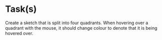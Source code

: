 # Task(s)

Create a sketch that is split into four quadrants. When hovering over a quadrant with the mouse, it should change colour to denote that it is being hovered over.